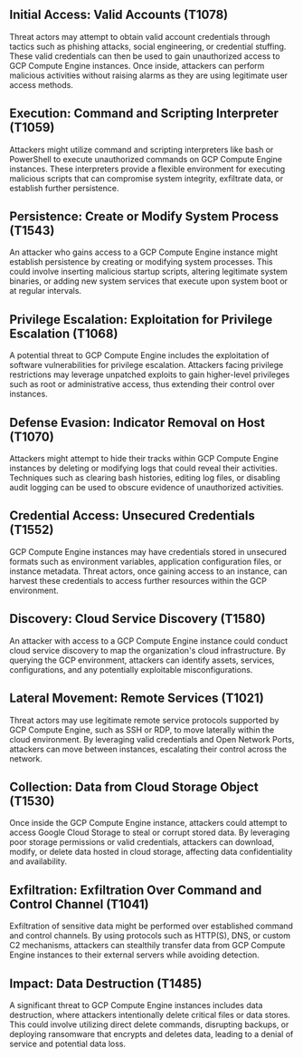 ## Initial Access: Valid Accounts (T1078)
Threat actors may attempt to obtain valid account credentials through tactics such as phishing attacks, social engineering, or credential stuffing. These valid credentials can then be used to gain unauthorized access to GCP Compute Engine instances. Once inside, attackers can perform malicious activities without raising alarms as they are using legitimate user access methods.

## Execution: Command and Scripting Interpreter (T1059)
Attackers might utilize command and scripting interpreters like bash or PowerShell to execute unauthorized commands on GCP Compute Engine instances. These interpreters provide a flexible environment for executing malicious scripts that can compromise system integrity, exfiltrate data, or establish further persistence.

## Persistence: Create or Modify System Process (T1543)
An attacker who gains access to a GCP Compute Engine instance might establish persistence by creating or modifying system processes. This could involve inserting malicious startup scripts, altering legitimate system binaries, or adding new system services that execute upon system boot or at regular intervals.

## Privilege Escalation: Exploitation for Privilege Escalation (T1068)
A potential threat to GCP Compute Engine includes the exploitation of software vulnerabilities for privilege escalation. Attackers facing privilege restrictions may leverage unpatched exploits to gain higher-level privileges such as root or administrative access, thus extending their control over instances.

## Defense Evasion: Indicator Removal on Host (T1070)
Attackers might attempt to hide their tracks within GCP Compute Engine instances by deleting or modifying logs that could reveal their activities. Techniques such as clearing bash histories, editing log files, or disabling audit logging can be used to obscure evidence of unauthorized activities.

## Credential Access: Unsecured Credentials (T1552)
GCP Compute Engine instances may have credentials stored in unsecured formats such as environment variables, application configuration files, or instance metadata. Threat actors, once gaining access to an instance, can harvest these credentials to access further resources within the GCP environment.

## Discovery: Cloud Service Discovery (T1580)
An attacker with access to a GCP Compute Engine instance could conduct cloud service discovery to map the organization's cloud infrastructure. By querying the GCP environment, attackers can identify assets, services, configurations, and any potentially exploitable misconfigurations.

## Lateral Movement: Remote Services (T1021)
Threat actors may use legitimate remote service protocols supported by GCP Compute Engine, such as SSH or RDP, to move laterally within the cloud environment. By leveraging valid credentials and Open Network Ports, attackers can move between instances, escalating their control across the network.

## Collection: Data from Cloud Storage Object (T1530)
Once inside the GCP Compute Engine instance, attackers could attempt to access Google Cloud Storage to steal or corrupt stored data. By leveraging poor storage permissions or valid credentials, attackers can download, modify, or delete data hosted in cloud storage, affecting data confidentiality and availability.

## Exfiltration: Exfiltration Over Command and Control Channel (T1041)
Exfiltration of sensitive data might be performed over established command and control channels. By using protocols such as HTTP(S), DNS, or custom C2 mechanisms, attackers can stealthily transfer data from GCP Compute Engine instances to their external servers while avoiding detection.

## Impact: Data Destruction (T1485)
A significant threat to GCP Compute Engine instances includes data destruction, where attackers intentionally delete critical files or data stores. This could involve utilizing direct delete commands, disrupting backups, or deploying ransomware that encrypts and deletes data, leading to a denial of service and potential data loss.
